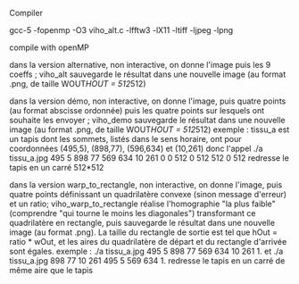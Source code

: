 Compiler

gcc-5 -fopenmp -O3 viho_alt.c -lfftw3 -lX11 -ltiff -ljpeg -lpng

compile with openMP



dans la version alternative, non interactive, on donne l'image puis les 9 coeffs ; viho_alt sauvegarde le résultat dans une nouvelle image (au format .png, de taille WOUT*HOUT = 512*512)

dans la version démo, non interactive, on donne l'image, puis quatre points (au format abscisse ordonnée) puis les quatre points sur lesquels ont souhaite les envoyer ; viho_demo sauvegarde le résultat dans une nouvelle image (au format .png, de taille WOUT*HOUT = 512*512)
exemple : tissu_a est un tapis dont les sommets, listés dans le sens horaire, ont pour coordonnées (495,5), (898,77), (596,634) et (10,261) donc l'appel
  ./a tissu_a.jpg 495 5 898 77 569 634 10 261 0 0 512 0 512 512 0 512
  redresse le tapis en un carré 512*512

dans la version warp_to_rectangle, non interactive, on donne l'image, puis quatre points définissant un quadrilatère convexe (sinon message d'erreur) et un ratio; viho_warp_to_rectangle réalise l'homographie "la plus faible" (comprendre "qui tourne le moins les diagonales") transformant ce quadrilatère en rectangle, puis sauvegarde le résultat dans une nouvelle image (au format .png). La taille du rectangle de sortie est tel que hOut = ratio * wOut, et les aires du quadrilatère de départ et du rectangle d'arrivée sont égales.
exemple : 
  ./a tissu_a.jpg 495 5 898 77 569 634 10 261 1.
  et
  ./a tissu_a.jpg 898 77 10 261 495 5 569 634 1.
  redresse le tapis en un carré de même aire que le tapis
